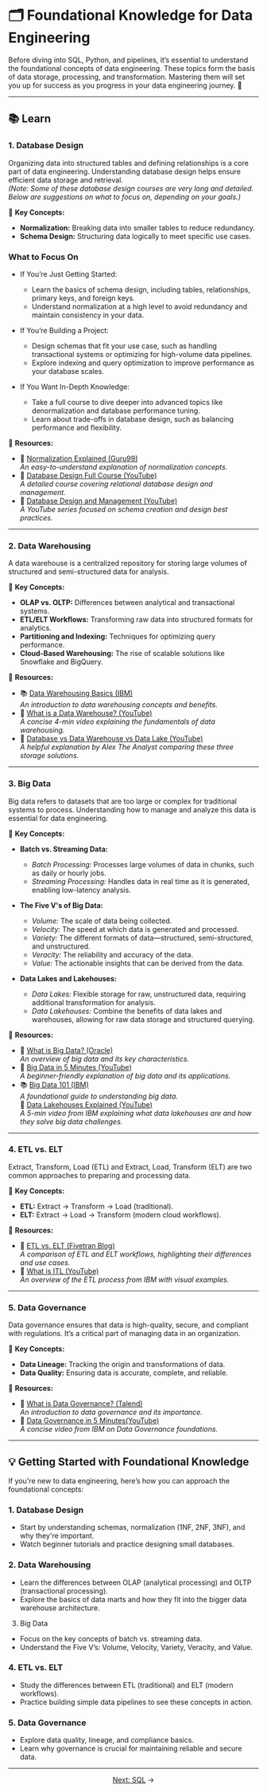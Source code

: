# 🗂️ Foundational Knowledge for Data Engineering  

Before diving into SQL, Python, and pipelines, it’s essential to understand the foundational concepts of data engineering. These topics form the basis of data storage, processing, and transformation. Mastering them will set you up for success as you progress in your data engineering journey. 🚀  

---
## **📚 Learn**  

### **1. Database Design**  
Organizing data into structured tables and defining relationships is a core part of data engineering. Understanding database design helps ensure efficient data storage and retrieval.  
*(Note: Some of these database design courses are very long and detailed. Below are suggestions on what to focus on, depending on your goals.)*

🌟 **Key Concepts:**  
- **Normalization:** Breaking data into smaller tables to reduce redundancy.  
- **Schema Design:** Structuring data logically to meet specific use cases.  

### What to Focus On
- If You’re Just Getting Started:  
  - Learn the basics of schema design, including tables, relationships, primary keys, and foreign keys.  
  - Understand normalization at a high level to avoid redundancy and maintain consistency in your data.  

- If You’re Building a Project:  
  - Design schemas that fit your use case, such as handling transactional systems or optimizing for high-volume data pipelines.  
  - Explore indexing and query optimization to improve performance as your database scales.  

- If You Want In-Depth Knowledge:  
  - Take a full course to dive deeper into advanced topics like denormalization and database performance tuning.  
  - Learn about trade-offs in database design, such as balancing performance and flexibility.  


🌟 **Resources:**  
- 📝 <a href="https://www.guru99.com/database-normalization.html" target="_blank" rel="noopener noreferrer">Normalization Explained (Guru99)</a>  
  *An easy-to-understand explanation of normalization concepts.*  
- 🎥 <a href="https://www.youtube.com/watch?v=ztHopE5Wnpc" target="_blank" rel="noopener noreferrer">Database Design Full Course (YouTube)</a>  
  *A detailed course covering relational database design and management.*  
- 🎥 <a href="https://www.youtube.com/watch?v=DUHOSFoYK7o&list=PL1LIXLIF50uURxYXfBCaAXDzSdZlQiESy&index=1" target="_blank" rel="noopener noreferrer">Database Design and Management (YouTube)</a>  
  *A YouTube series focused on schema creation and design best practices.*  


---

### **2. Data Warehousing**  
A data warehouse is a centralized repository for storing large volumes of structured and semi-structured data for analysis.  

🌟 **Key Concepts:**  
- **OLAP vs. OLTP:** Differences between analytical and transactional systems.  
- **ETL/ELT Workflows:** Transforming raw data into structured formats for analytics.  
- **Partitioning and Indexing:** Techniques for optimizing query performance.  
- **Cloud-Based Warehousing:** The rise of scalable solutions like Snowflake and BigQuery.  

🌟 **Resources:**  
- 📚 <a href="https://www.ibm.com/topics/data-warehouse" target="_blank" rel="noopener noreferrer">Data Warehousing Basics (IBM)</a>  
  *An introduction to data warehousing concepts and benefits.*  
- 🎥 <a href="https://www.youtube.com/watch?v=AHR_7jFCMeY" target="_blank" rel="noopener noreferrer">What is a Data Warehouse? (YouTube)</a>  
  *A concise 4-min video explaining the fundamentals of data warehousing.*  
- 🎥 <a href="https://www.youtube.com/watch?v=-bSkREem8dM" target="_blank" rel="noopener noreferrer">Database vs Data Warehouse vs Data Lake (YouTube)</a>  
  *A helpful explanation by Alex The Analyst comparing these three storage solutions.*  


---

### **3. Big Data**  
Big data refers to datasets that are too large or complex for traditional systems to process. Understanding how to manage and analyze this data is essential for data engineering.

🌟 **Key Concepts:**  
- **Batch vs. Streaming Data:**  
  - *Batch Processing:* Processes large volumes of data in chunks, such as daily or hourly jobs.  
  - *Streaming Processing:* Handles data in real time as it is generated, enabling low-latency analysis.  

- **The Five V's of Big Data:**  
  - *Volume:* The scale of data being collected.  
  - *Velocity:* The speed at which data is generated and processed.  
  - *Variety:* The different formats of data—structured, semi-structured, and unstructured.  
  - *Veracity:* The reliability and accuracy of the data.  
  - *Value:* The actionable insights that can be derived from the data.  

- **Data Lakes and Lakehouses:**  
  - *Data Lakes:* Flexible storage for raw, unstructured data, requiring additional transformation for analysis.  
  - *Data Lakehouses:* Combine the benefits of data lakes and warehouses, allowing for raw data storage and structured querying. 

🌟 **Resources:**  
- 📝 <a href="https://www.oracle.com/big-data/what-is-big-data/" target="_blank" rel="noopener noreferrer">What is Big Data? (Oracle)</a>  
  *An overview of big data and its key characteristics.*  
- 🎥 <a href="https://www.youtube.com/watch?v=bAyrObl7TYE" target="_blank" rel="noopener noreferrer">Big Data in 5 Minutes (YouTube)</a>  
  *A beginner-friendly explanation of big data and its applications.*  
- 📚 <a href="https://www.ibm.com/cloud/learn/big-data" target="_blank" rel="noopener noreferrer">Big Data 101 (IBM)</a>  
  *A foundational guide to understanding big data.*  
 🎥 <a href="https://www.youtube.com/watch?v=Enu-EH7RHHM" target="_blank" rel="noopener noreferrer">Data Lakehouses Explained (YouTube)</a>  
  *A 5-min video from IBM explaining what data lakehouses are and how they solve big data challenges.*  

---

### **4. ETL vs. ELT**  
Extract, Transform, Load (ETL) and Extract, Load, Transform (ELT) are two common approaches to preparing and processing data.  

🌟 **Key Concepts:**  
- **ETL:** Extract → Transform → Load (traditional).  
- **ELT:** Extract → Load → Transform (modern cloud workflows).  

🌟 **Resources:**  
- 📝 <a href="https://blog.fivetran.com/etl-vs-elt" target="_blank" rel="noopener noreferrer">ETL vs. ELT (Fivetran Blog)</a>  
  *A comparison of ETL and ELT workflows, highlighting their differences and use cases.*  
- 🎥 <a href="https://www.youtube.com/watch?v=8JJ101D3knE" target="_blank" rel="noopener noreferrer">What is ITL (YouTube)</a>  
  *An overview of the ETL process from IBM with visual examples.*  

---

### **5. Data Governance**  
Data governance ensures that data is high-quality, secure, and compliant with regulations. It’s a critical part of managing data in an organization.  

🌟 **Key Concepts:**  
- **Data Lineage:** Tracking the origin and transformations of data.  
- **Data Quality:** Ensuring data is accurate, complete, and reliable.  

🌟 **Resources:**  
- 📝 <a href="https://www.talend.com/resources/what-is-data-governance/" target="_blank" rel="noopener noreferrer">What is Data Governance? (Talend)</a>  
  *An introduction to data governance and its importance.*  
- 🎥 <a href="https://www.youtube.com/watch?v=U1zRa2XisZk" target="_blank" rel="noopener noreferrer">Data Governance in 5 Minutes(YouTube)</a>  
  *A concise video from IBM on Data Governance foundations.*  

---


## **💡 Getting Started with Foundational Knowledge**  

If you're new to data engineering, here’s how you can approach the foundational concepts:  

### **1. Database Design**  
- Start by understanding schemas, normalization (1NF, 2NF, 3NF), and why they're important.  
- Watch beginner tutorials and practice designing small databases.  

### **2. Data Warehousing**  
- Learn the differences between OLAP (analytical processing) and OLTP (transactional processing).  
- Explore the basics of data marts and how they fit into the bigger data warehouse architecture.  

3. Big Data
- Focus on the key concepts of batch vs. streaming data.
- Understand the Five V’s: Volume, Velocity, Variety, Veracity, and Value.

### **4. ETL vs. ELT**  
- Study the differences between ETL (traditional) and ELT (modern workflows).  
- Practice building simple data pipelines to see these concepts in action.  

### **5. Data Governance**  
- Explore data quality, lineage, and compliance basics.  
- Learn why governance is crucial for maintaining reliable and secure data.  

---  
<p align="center">  
<a href="../03_SQL/README.md" target="_blank" rel="noopener noreferrer">Next: SQL</a> →  
</p>  


